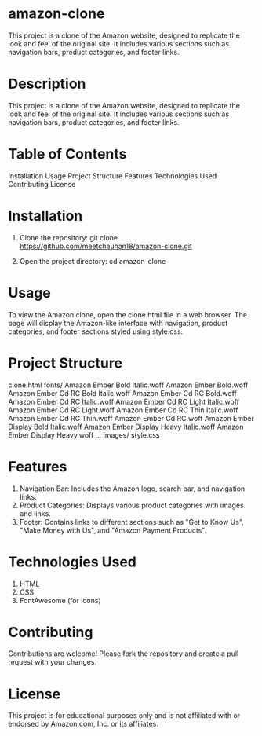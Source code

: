 # amazon-clone
This project is a clone of the Amazon website, designed to replicate the look and feel of the original site. It includes various sections such as navigation bars, product categories, and footer links.

# Description
This project is a clone of the Amazon website, designed to replicate the look and feel of the original site. It includes various sections such as navigation bars, product categories, and footer links.

# Table of Contents
Installation
Usage
Project Structure
Features
Technologies Used
Contributing
License


# Installation

1. Clone the repository:
   git clone https://github.com/meetchauhan18/amazon-clone.git

3. Open the project directory:
   cd amazon-clone

# Usage 

To view the Amazon clone, open the clone.html file in a web browser. The page will display the Amazon-like interface with navigation, product categories, and footer sections styled using style.css.

# Project Structure
clone.html
fonts/
    Amazon Ember Bold Italic.woff
    Amazon Ember Bold.woff
    Amazon Ember Cd RC Bold Italic.woff
    Amazon Ember Cd RC Bold.woff
    Amazon Ember Cd RC Italic.woff
    Amazon Ember Cd RC Light Italic.woff
    Amazon Ember Cd RC Light.woff
    Amazon Ember Cd RC Thin Italic.woff
    Amazon Ember Cd RC Thin.woff
    Amazon Ember Cd RC.woff
    Amazon Ember Display Bold Italic.woff
    Amazon Ember Display Heavy Italic.woff
    Amazon Ember Display Heavy.woff
    ...
images/
style.css


# Features
1. Navigation Bar: Includes the Amazon logo, search bar, and navigation links.
2. Product Categories: Displays various product categories with images and links.
3. Footer: Contains links to different sections such as "Get to Know Us", "Make Money with Us", and "Amazon Payment Products".

# Technologies Used
1. HTML
2. CSS
3. FontAwesome (for icons)

# Contributing
Contributions are welcome! Please fork the repository and create a pull request with your changes.

# License
This project is for educational purposes only and is not affiliated with or endorsed by Amazon.com, Inc. or its affiliates.
